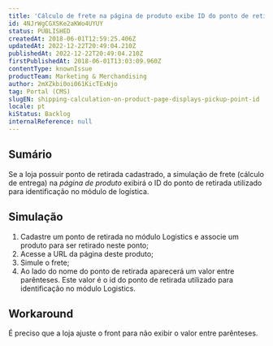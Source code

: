 ```yaml
---
title: 'Cálculo de frete na página de produto exibe ID do ponto de retirada'
id: 4NJrWgCGXSKe2aKWo4UYUY
status: PUBLISHED
createdAt: 2018-06-01T12:59:25.406Z
updatedAt: 2022-12-22T20:49:04.210Z
publishedAt: 2022-12-22T20:49:04.210Z
firstPublishedAt: 2018-06-01T13:03:09.960Z
contentType: knownIssue
productTeam: Marketing & Merchandising
author: 2mXZkbi0oi061KicTExNjo
tag: Portal (CMS)
slugEN: shipping-calculation-on-product-page-displays-pickup-point-id
locale: pt
kiStatus: Backlog
internalReference: null
---
```


## Sumário

Se a loja possuir ponto de retirada cadastrado, a simulação de frete (cálculo de entrega) na *página de produto* exibirá o ID do ponto de retirada utilizado para identificação no módulo de logística.

## Simulação

1. Cadastre um ponto de retirada no módulo Logistics e associe um produto para ser retirado neste ponto;
2. Acesse a URL da página deste produto;
3. Simule o frete;
4. Ao lado do nome do ponto de retirada aparecerá um valor entre parênteses. Este valor é o id do ponto de retirada utilizado para identificação no módulo Logistics.


## Workaround

É preciso que a loja ajuste o front para não exibir o valor entre parênteses.

